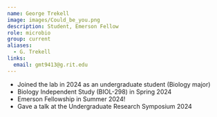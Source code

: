 ```yaml
---
name: George Trekell
image: images/Could_be_you.png
description: Student, Emerson Fellow
role: microbio
group: current
aliases:
  - G. Trekell
links:
  email: gmt9413@g.rit.edu
---
```


- Joined the lab in 2024 as an undergraduate student (Biology major)
- Biology Independent Study (BIOL-298) in Spring 2024
- Emerson Fellowship in Summer 2024!
- Gave a talk at the Undergraduate Research Symposium 2024
